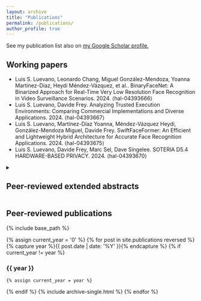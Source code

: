 ```yaml
---
layout: archive
title: "Publications"
permalink: /publications/
author_profile: true
---
```


See my publication list also on <u><a href="https://scholar.google.com/citations?user=mo8ddGYAAAAJ">my Google Scholar profile</a>.</u>

## Working papers

* Luis S. Luevano, Leonardo Chang, Miguel González-Mendoza, Yoanna Martínez-Díaz, Heydi Méndez-Vázquez, et al.. BinaryFaceNet: A Binarized Approach for Real-Time Very Low Resolution Face Recognition in Video Surveillance Scenarios. 2024. ⟨hal-04393666⟩
* Luis S. Luevano, Davide Frey. Analyzing Trusted Execution Environments: Comparing Commercial Implementations and Diverse Applications. 2024. ⟨hal-04393667⟩
* Luis S. Luevano, Martínez-Díaz Yoanna, Méndez-Vázquez Heydi, González-Mendoza Miguel, Davide Frey. SwiftFaceFormer: An Efficient and Lightweight Hybrid Architecture for Accurate Face Recognition Applications. 2024. ⟨hal-04393675⟩
* Luis S. Luevano, Davide Frey, Marc Sel, Dave Singelee. SOTERIA D5.4 HARDWARE-BASED PRIVACY. 2024. ⟨hal-04393670⟩

<details>
<summary>

## Peer-reviewed extended abstracts

</summary>

* Luis S. Luevano, Miguel González-Mendoza, Yoanna Martínez-Díaz, Heydi Méndez-Vázquez. Exploring the Potential for Real-Time Vision Transformer-Level Precision on Face Recognition Scenarios through Binarization on Embedded Systems. CVPRW 2023 - IEEE/CVF Conference on Computer Vision and Pattern Recognition Workshops, Jun 2023, Vancouver, Canada. 2023. ffhal-04393662f

</details>

## Peer-reviewed publications

{% include base_path %}

{% assign current_year = '0' %}
{% for post in site.publications reversed %}
  {% capture year %}{{ post.date | date: '%Y' }}{% endcapture %}
  {% if current_year != year %} 
### {{ year }}
    {% assign current_year = year %}
  {% endif %}
  {% include archive-single.html %}
{% endfor %}
